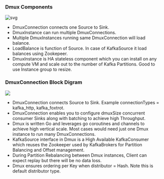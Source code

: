 ### Dmux Components

![svg](./../img/go_dmux_blocks.png)

* DmuxConnection connects one Source to Sink.
* DmuxInstance can run multiple DmuxConnections.
* Multiple DmuxInstances running same DmuxConnection will load balance.
* LoadBalance is function of Source. In case of KafkaSource it load balances using Zookepeer.
* DmuxInstance is HA stateless component which you can install on any compute VM and scale out to the number of Kafka Partitions. Good to use Instance group to resize.


### DmuxConnection Block Digram


![](./../img/go_dmux.jpg)

* DmuxConnection connects Source to Sink. Example connectionTypes = kafka_http, kafka_foxtrot.
* DmuxConnection enables you to configure dmuxSize concurrent consumer Sinks along with batching to achieve high Throughput.
* Dmux is written Go and leverages go coroutines and channels to achieve high vertical scale. Most cases would need just one Dmux instance to run many DmuxConnections.
* KafkaSource interface in Dmux is a High Available KafkaConsumer which reuses the Zookeeper used by KafkaBrokers for Partition Balancing and Offset management.
* During Partition Rebalancing between Dmux instances, Client can expect replay but there will be no data loss.
* Dmux ensures ordering per Key when distributor = Hash. Note this is default distributor type.
